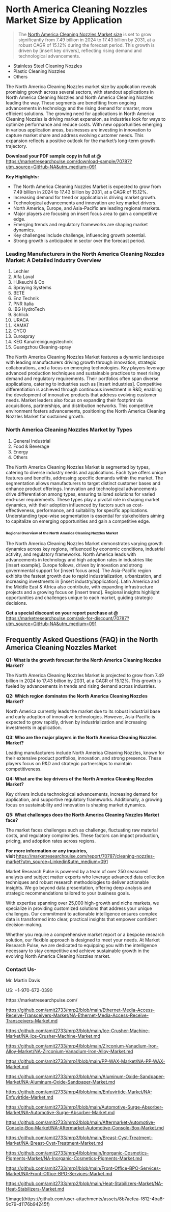 <h1>North America Cleaning Nozzles Market&nbsp;Size by Application</h1><blockquote><p>The <a href="https://marketresearchpulse.com/download-sample/70787?utm_source=GitHub-NA&amp;utm_medium=091">North America Cleaning Nozzles Market size</a> is set to grow significantly from 7.49 billion in 2024 to 17.43 billion by 2031, at a robust CAGR of 15.12% during the forecast period. This growth is driven by [insert key drivers], reflecting rising demand and technological advancements.</p></blockquote><ul><li>Stainless Steel Cleaning Nozzles<li> Plastic Cleaning Nozzles<li> Others</li></ul><p>The North America Cleaning Nozzles market size by application reveals promising growth across several sectors, with standout applications in North America Cleaning Nozzles and North America Cleaning Nozzles leading the way. These segments are benefiting from ongoing advancements in technology and the rising demand for smarter, more efficient solutions. The growing need for applications in North America Cleaning Nozzles is driving market expansion, as industries look for ways to optimize performance and reduce costs. With new opportunities emerging in various application areas, businesses are investing in innovation to capture market share and address evolving customer needs. This expansion reflects a positive outlook for the market’s long-term growth trajectory.</p><p><strong>Download your PDF sample copy in full at @ </strong><a href="https://marketresearchpulse.com/download-sample/70787?utm_source=GitHub-NA&amp;utm_medium=091">https://marketresearchpulse.com/download-sample/70787?utm_source=GitHub-NA&amp;utm_medium=091</a></p><p><strong>Key Highlights: </strong></p><ul><li>The North America Cleaning Nozzles Market is expected to grow from 7.49 billion in 2024 to 17.43 billion by 2031, at a CAGR of 15.12%.</li><li>Increasing demand for trend or application is driving market growth.</li><li>Technological advancements and innovation are key market drivers.</li><li>North America, Europe, and Asia-Pacific are leading regional markets.</li><li>Major players are focusing on insert focus area to gain a competitive edge.</li><li>Emerging trends and regulatory frameworks are shaping market dynamics.</li><li>Key challenges include challenge, influencing growth potential.</li><li>Strong growth is anticipated in sector over the forecast period.</li></ul><h3>Leading Manufacturers in the North America Cleaning Nozzles Market: A Detailed Industry Overview</h3><ol><li>Lechler</li><li>Alfa Laval</li><li>H.Ikeuchi & Co</li><li>Spraying Systems</li><li>BETE</li><li>Enz Technik</li><li>PNR Italia</li><li>IBG HydroTech</li><li>Schlick</li><li>URACA</li><li>KAMAT</li><li>CYCO</li><li>Eurospray</li><li>KEG Kanalreinigungstechnik</li><li>Guangzhou Cleaning-spray</li></ol><div class="flex max-w-full flex-col flex-grow"><div class="min-h-8 text-message flex w-full flex-col items-end gap-2 whitespace-normal break-words [.text-message+&amp;]:mt-5" dir="auto" data-message-author-role="assistant" data-message-id="fd8432e4-4910-450d-b182-61b7bfb0a01f" data-message-model-slug="gpt-4o"><div class="flex w-full flex-col gap-1 empty:hidden first:pt-[3px]"><div class="markdown prose w-full break-words dark:prose-invert light"><p>The North America Cleaning Nozzles Market features a dynamic landscape with leading manufacturers driving growth through innovation, strategic collaborations, and a focus on emerging technologies. Key players leverage advanced production techniques and sustainable practices to meet rising demand and regulatory requirements. Their portfolios often span diverse applications, catering to industries such as [insert industries]. Competitive differentiation is achieved through continuous investment in R&amp;D, enabling the development of innovative products that address evolving customer needs. Market leaders also focus on expanding their footprint via acquisitions, partnerships, and distribution networks. This competitive environment fosters advancements, positioning the North America Cleaning Nozzles Market for sustained growth.</p></div></div></div></div><h3>North America Cleaning Nozzles Market by Types</h3><ol><li>General Industrial<li> Food & Beverage<li> Energy<li> Others</li></ol><div class="flex max-w-full flex-col flex-grow"><div class="min-h-8 text-message flex w-full flex-col items-end gap-2 whitespace-normal break-words [.text-message+&amp;]:mt-5" dir="auto" data-message-author-role="assistant" data-message-id="084470be-0bb7-4664-bddf-5156b4f41249" data-message-model-slug="gpt-4o-mini"><div class="flex w-full flex-col gap-1 empty:hidden first:pt-[3px]"><div class="markdown prose w-full break-words dark:prose-invert light"><p>The North America Cleaning Nozzles Market is segmented by types, catering to diverse industry needs and applications. Each type offers unique features and benefits, addressing specific demands within the market. The segmentation allows manufacturers to target distinct customer bases and enhance product offerings. Innovation and technological advancements drive differentiation among types, ensuring tailored solutions for varied end-user requirements. These types play a pivotal role in shaping market dynamics, with their adoption influenced by factors such as cost-effectiveness, performance, and suitability for specific applications. Understanding type-wise segmentation is essential for stakeholders aiming to capitalize on emerging opportunities and gain a competitive edge.</p></div></div></div></div><h3><span style="font-size: 11px;">Regional Overview of the North America Cleaning Nozzles Market</span></h3><div class="flex max-w-full flex-col flex-grow"><div class="min-h-8 text-message flex w-full flex-col items-end gap-2 whitespace-normal break-words [.text-message+&amp;]:mt-5" dir="auto" data-message-author-role="assistant" data-message-id="e9038762-ce64-4e30-91c9-9bd413514231" data-message-model-slug="gpt-4o-mini"><div class="flex w-full flex-col gap-1 empty:hidden first:pt-[3px]"><div class="markdown prose w-full break-words dark:prose-invert light"><p>The North America Cleaning Nozzles Market demonstrates varying growth dynamics across key regions, influenced by economic conditions, industrial activity, and regulatory frameworks. North America leads with advancements in technology and high adoption rates in industries like [insert example]. Europe follows, driven by innovation and strong governmental support for [insert focus area]. The Asia-Pacific region exhibits the fastest growth due to rapid industrialization, urbanization, and increasing investments in [insert industry/application]. Latin America and the Middle East &amp; Africa also contribute, with expanding infrastructure projects and a growing focus on [insert trend]. Regional insights highlight opportunities and challenges unique to each market, guiding strategic decisions.</p></div></div></div></div><p><strong>Get a special discount on your report purchase at @ </strong><a href="https://marketresearchpulse.com/ask-for-discount/70787?utm_source=GitHub-NA&amp;utm_medium=091">https://marketresearchpulse.com/ask-for-discount/70787?utm_source=GitHub-NA&amp;utm_medium=091</a></p><h2>Frequently Asked Questions (FAQ) in the North America Cleaning Nozzles Market</h2><p><strong>Q1: What is the growth forecast for the North America Cleaning Nozzles Market?</strong></p><p>The North America Cleaning Nozzles Market is projected to grow from 7.49 billion in 2024 to 17.43 billion by 2031, at a CAGR of 15.12%. This growth is fueled by advancements in trends and rising demand across industries.</p><p><strong>Q2: Which region dominates the North America Cleaning Nozzles Market?</strong></p><p>North America currently leads the market due to its robust industrial base and early adoption of innovative technologies. However, Asia-Pacific is expected to grow rapidly, driven by industrialization and increasing investments in application.</p><p><strong>Q3: Who are the major players in the North America Cleaning Nozzles Market?</strong></p><p>Leading manufacturers include North America Cleaning Nozzles, known for their extensive product portfolios, innovation, and strong presence. These players focus on R&amp;D and strategic partnerships to maintain competitiveness.</p><p><strong>Q4: What are the key drivers of the North America Cleaning Nozzles Market?</strong></p><p>Key drivers include technological advancements, increasing demand for application, and supportive regulatory frameworks. Additionally, a growing focus on sustainability and innovation is shaping market dynamics.</p><p><strong>Q5: What challenges does the North America Cleaning Nozzles Market face?</strong></p><p>The market faces challenges such as challenge, fluctuating raw material costs, and regulatory complexities. These factors can impact production, pricing, and adoption rates across regions.</p><p><strong>For more information or any inquiries, visit&nbsp;</strong><a href="https://marketresearchpulse.com/report/70787/cleaning-nozzles-market?utm_source=Linkedin&utm_medium=091">https://marketresearchpulse.com/report/70787/cleaning-nozzles-market?utm_source=Linkedin&utm_medium=091</a></p><p>Market Research Pulse is powered by a team of over 250 seasoned analysts and subject matter experts who leverage advanced data collection techniques and robust research methodologies to deliver actionable insights. We go beyond data presentation, offering deep analysis and strategic recommendations tailored to your business goals.</p><p>With expertise spanning over 25,000 high-growth and niche markets, we specialize in providing customized solutions that address your unique challenges. Our commitment to actionable intelligence ensures complex data is transformed into clear, practical insights that empower confident decision-making.</p><p>Whether you require a comprehensive market report or a bespoke research solution, our flexible approach is designed to meet your needs. At Market Research Pulse, we are dedicated to equipping you with the intelligence necessary to stay competitive and achieve sustainable growth in the evolving North America Cleaning Nozzles market.</p><h3><strong>Contact Us-</strong></h3><p>Mr. Martin Davis</p><p>US: +1-970-672-0390</p><p>https://marketresearchpulse.com/</p><p><a href="https://github.com/amit2733/mrp2/blob/main/Ethernet-Media-Access-Receive-Transceivers-Market/NA-Ethernet-Media-Access-Receive-Transceivers-Market.md">https://github.com/amit2733/mrp2/blob/main/Ethernet-Media-Access-Receive-Transceivers-Market/NA-Ethernet-Media-Access-Receive-Transceivers-Market.md</a></p><p><a href="https://github.com/amit2733/mrp3/blob/main/Ice-Crusher-Machine-Market/NA-Ice-Crusher-Machine-Market.md">https://github.com/amit2733/mrp3/blob/main/Ice-Crusher-Machine-Market/NA-Ice-Crusher-Machine-Market.md</a></p><p><a href="https://github.com/amit2733/mrp4/blob/main/Zirconium-Vanadium-Iron-Alloy-Market/NA-Zirconium-Vanadium-Iron-Alloy-Market.md">https://github.com/amit2733/mrp4/blob/main/Zirconium-Vanadium-Iron-Alloy-Market/NA-Zirconium-Vanadium-Iron-Alloy-Market.md</a></p><p><a href="https://github.com/amit2733/mrp1/blob/main/PP-WAX-Market/NA-PP-WAX-Market.md">https://github.com/amit2733/mrp1/blob/main/PP-WAX-Market/NA-PP-WAX-Market.md</a></p><p><a href="https://github.com/amit2733/mrp3/blob/main/Aluminum-Oxide-Sandpaper-Market/NA-Aluminum-Oxide-Sandpaper-Market.md">https://github.com/amit2733/mrp3/blob/main/Aluminum-Oxide-Sandpaper-Market/NA-Aluminum-Oxide-Sandpaper-Market.md</a></p><p><a href="https://github.com/amit2733/mrp4/blob/main/Enfuvirtide-Market/NA-Enfuvirtide-Market.md">https://github.com/amit2733/mrp4/blob/main/Enfuvirtide-Market/NA-Enfuvirtide-Market.md</a></p><p><a href="https://github.com/amit2733/mrp1/blob/main/Automotive-Surge-Absorber-Market/NA-Automotive-Surge-Absorber-Market.md">https://github.com/amit2733/mrp1/blob/main/Automotive-Surge-Absorber-Market/NA-Automotive-Surge-Absorber-Market.md</a></p><p><a href="https://github.com/amit2733/mrp2/blob/main/Aftermarket-Automotive-Console-Box-Market/NA-Aftermarket-Automotive-Console-Box-Market.md">https://github.com/amit2733/mrp2/blob/main/Aftermarket-Automotive-Console-Box-Market/NA-Aftermarket-Automotive-Console-Box-Market.md</a></p><p><a href="https://github.com/amit2733/mrp3/blob/main/Breast-Cyst-Treatment-Market/NA-Breast-Cyst-Treatment-Market.md">https://github.com/amit2733/mrp3/blob/main/Breast-Cyst-Treatment-Market/NA-Breast-Cyst-Treatment-Market.md</a></p><p><a href="https://github.com/amit2733/mrp4/blob/main/Inorganic-Cosmetics-Pigments-Market/NA-Inorganic-Cosmetics-Pigments-Market.md">https://github.com/amit2733/mrp4/blob/main/Inorganic-Cosmetics-Pigments-Market/NA-Inorganic-Cosmetics-Pigments-Market.md</a></p><p><a href="https://github.com/amit2733/mrp1/blob/main/Front-Office-BPO-Services-Market/NA-Front-Office-BPO-Services-Market.md">https://github.com/amit2733/mrp1/blob/main/Front-Office-BPO-Services-Market/NA-Front-Office-BPO-Services-Market.md</a></p><p><a href="https://github.com/amit2733/mrp2/blob/main/Heat-Stabilizers-Market/NA-Heat-Stabilizers-Market.md">https://github.com/amit2733/mrp2/blob/main/Heat-Stabilizers-Market/NA-Heat-Stabilizers-Market.md</a></p>
![image](https://github.com/user-attachments/assets/8b7acfea-f812-4ba8-9c79-d1176b94245f)
